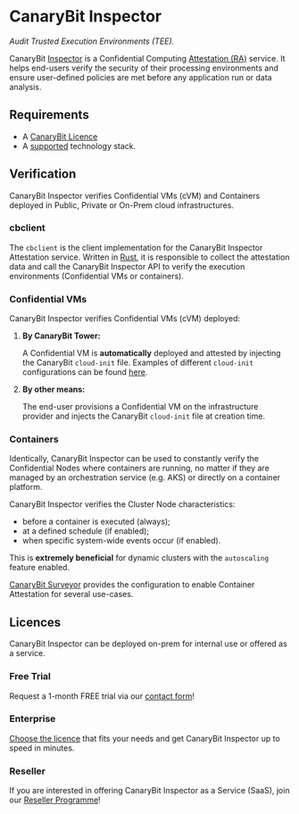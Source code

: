 # CanaryBit Inspector

*Audit Trusted Execution Environments (TEE).*

CanaryBit [Inspector](https://docs.confidentialcloud.io/architecture/#inspector) is a Confidential Computing [Attestation (RA)]() service. It helps end-users verify the security of their processing environments and ensure user-defined policies are met before any application run or data analysis.

## Requirements

- A [CanaryBit Licence](inspector.md#licences)
- A [supported](supported-technologies.md) technology stack.
    
## Verification

CanaryBit Inspector verifies Confidential VMs (cVM) and Containers deployed in Public, Private or On-Prem cloud infrastructures.

### cbclient

The `cbclient` is the client implementation for the CanaryBit Inspector Attestation service. Written in [Rust](https://www.rust-lang.org/), it is responsible to collect the attestation data and call the CanaryBit Inspector API to verify the execution environments (Confidential VMs or containers).

### Confidential VMs

CanaryBit Inspector verifies Confidential VMs (cVM) deployed:

  1. **By CanaryBit Tower:**
    
      A Confidential VM is **automatically** deployed and attested by injecting the CanaryBit `cloud-init` file. Examples of different `cloud-init` configurations can be found [here](tower.md).

  2. **By other means:**
   
      The end-user provisions a Confidential VM on the infrastructure provider and injects the CanaryBit `cloud-init` file at creation time.

### Containers

Identically, CanaryBit Inspector can be used to constantly verify the Confidential Nodes where containers are running, no matter if they are managed by an orchestration service (e.g. AKS) or directly on a container platform.

CanaryBit Inspector verifies the Cluster Node characteristics:
- before a container is executed (always);
- at a defined schedule (if enabled);
- when specific system-wide events occur (if enabled).

This is **extremely beneficial** for dynamic clusters with the `autoscaling` feature enabled.

[CanaryBit Surveyor]() provides the configuration to enable Container Attestation for several use-cases.

## Licences

CanaryBit Inspector can be deployed on-prem for internal use or offered as a service.

### Free Trial

Request a 1-month FREE trial via our [contact form](https://www.canarybit.eu/contacts)!

### Enterprise

[Choose the licence](https://www.canarybit.eu) that fits your needs and get CanaryBit Inspector up to speed in minutes. 

### Reseller

If you are interested in offering CanaryBit Inspector as a Service (SaaS), join our [Reseller Programme](https://www.canarybit.eu/contacts)!